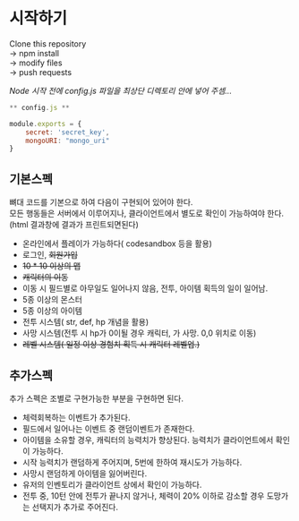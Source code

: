 # 시작하기

Clone this repository \
-> npm install        \
-> modify files       \
-> push requests

*Node 시작 전에 _config.js_ 파일을 최상단 디렉토리 안에 넣어 주셈...*

```javascript
** config.js ** 

module.exports = {
    secret: 'secret_key',
    mongoURI: "mongo_uri"
}
```

## 기본스펙

뼈대 코드를 기본으로 하여 다음이 구현되어 있어야 한다.  
모든 행동들은 서버에서 이루어지나, 클라이언트에서 별도로 확인이 가능하여야 한다.(html 결과창에 결과가 프린트되면된다)
- 온라인에서 플레이가 가능하다( codesandbox 등을 활용)  
- 로그인, ~~회원가입~~
- ~~10 * 10 이상의 맵~~
- ~~캐릭터의 이동~~
- 이동 시 필드별로 아무일도 일어나지 않음, 전투, 아이템 획득의 일이 일어남.
- 5종 이상의 몬스터  
- 5종 이상의 아이템  
- 전투 시스템( str, def, hp 개념을 활용)  
- 사망 시스템(전투 시 hp가 0이될 경우 캐릭터, 가 사망. 0,0 위치로 이동)  
- ~~레벨 시스템( 일정 이상 경험치 획득 시 캐릭터 레벨업.)~~

## 추가스펙

추가 스펙은 조별로 구현가능한 부분을 구현하면 된다.


- 체력회복하는 이벤트가 추가된다.
- 필드에서 일어나는 이벤트 중 랜덤이벤트가 존재한다.  
- 아이템을 소유할 경우, 캐릭터의 능력치가 향상된다. 능력치가 클라이언트에서 확인이 가능하다.  
- 시작 능력치가 랜덤하게 주어지며, 5번에 한하여 재시도가 가능하다. 
- 사망시 랜덤하게 아이템을 잃어버린다.  
- 유저의 인벤토리가 클라이언트 상에서 확인이 가능하다. 
- 전투 중, 10턴 안에 전투가 끝나지 않거나, 체력이 20% 이하로 감소할 경우 도망가는 선택지가 추가로 주어진다.
